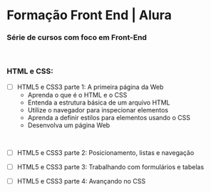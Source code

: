 # Formação Front End | Alura
### Série de cursos com foco em Front-End
<br>

### HTML e CSS:
- [ ] HTML5 e CSS3 parte 1: A primeira página da Web
  - Aprenda o que é o HTML e o CSS
  - Entenda a estrutura básica de um arquivo HTML
  - Utilize o navegador para inspecionar elementos
  - Aprenda a definir estilos para elementos usando o CSS
  - Desenvolva um página Web
<br>

- [ ] HTML5 e CSS3 parte 2: Posicionamento, listas e navegação
- [ ] HTML5 e CSS3 parte 3: Trabalhando com formulários e tabelas
- [ ] HTML5 e CSS3 parte 4: Avançando no CSS

